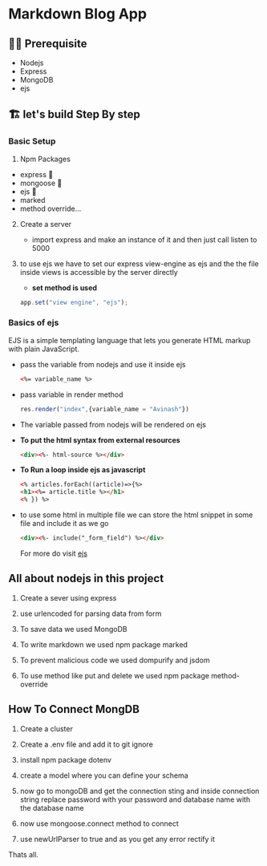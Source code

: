 # Markdown Blog App

## 🧑‍💻 Prerequisite

- Nodejs
- Express
- MongoDB
- ejs

## 🏗️ let's build Step By step

### Basic Setup

1.  Npm Packages

- express 🚋
- mongoose 📅
- ejs 💓
- marked
- method override...

2.  Create a server

    - import express and make an instance of it and then just call listen to 5000

3.  to use ejs we have to set our express view-engine as ejs and the the file inside views is accessible by the server directly
    - **set method is used**
    ```js
    app.set("view engine", "ejs");
    ```

### Basics of ejs

EJS is a simple templating language that lets you generate HTML markup with plain JavaScript.

- pass the variable from nodejs and use it inside ejs

  ```html
  <%= variable_name %>
  ```

- pass variable in render method

  ```js
  res.render("index",{variable_name = "Avinash"})
  ```

- The variable passed from nodejs will be rendered on ejs

- **To put the html syntax from external resources**

  ```html
  <div><%- html-source %></div>
  ```

- **To Run a loop inside ejs as javascript**

  ```html
  <% articles.forEach((article)=>{%>
  <h1><%= article.title %></h1>
  <% }) %>
  ```

- to use some html in multiple file we can store the html snippet in some file and include it as we go

  ```html
  <div><%- include("_form_field") %></div>
  ```

  For more do visit [ejs](https://ejs.co/)

## All about nodejs in this project

1. Create a sever using express

2. use urlencoded for parsing data from form

3. To save data we used MongoDB

4. To write markdown we used npm package marked

5. To prevent malicious code we used dompurify and jsdom

6. To use method like put and delete we used npm package method-override

## How To Connect MongDB

1. Create a cluster
2. Create a .env file and add it to git ignore
3. install npm package dotenv
4. create a model where you can define your schema
5. now go to mongoDB and get the connection sting and inside connection string replace password with your password and database name with the database name

6. now use mongoose.connect method to connect
7. use newUrlParser to true and as you get any error rectify it

Thats all.
